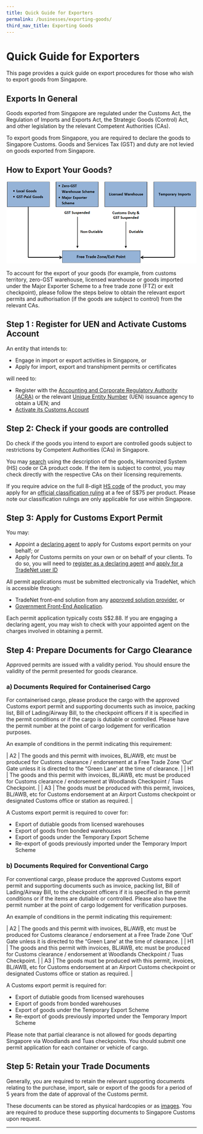 ```yaml
---
title: Quick Guide for Exporters
permalink: /businesses/exporting-goods/
third_nav_title: Exporting Goods
---
```

# Quick Guide for Exporters

This page provides a quick guide on export procedures for those who wish to export goods from Singapore.

## Exports In General

Goods exported from Singapore are regulated under the Customs Act, the Regulation of Imports and Exports Act, the Strategic Goods (Control) Act, and other legislation by the relevant Competent Authorities (CAs).

To export goods from Singapore, you are required to declare the goods to Singapore Customs. Goods and Services Tax (GST) and duty are not levied on goods exported from Singapore.

## How to Export Your Goods?
![Export FlowChart](/images/ExportFlowChart.png) 

To account for the export of your goods (for example, from customs territory, zero-GST warehouse, licensed warehouse or goods imported under the Major Exporter Scheme to a free trade zone (FTZ) or exit checkpoint), please follow the steps below to obtain the relevant export permits and authorisation (if the goods are subject to control) from the relevant CAs.


## Step 1 : Register for UEN and Activate Customs Account
An entity that intends to:

-   Engage in import or export activities in Singapore, or
-   Apply for import, export and transhipment permits or certificates

will need to:

-   Register with the  [Accounting and Corporate Regulatory Authority (ACRA)](http://www.acra.gov.sg/)  or the relevant  [Unique Entity Number](http://www.uen.gov.sg/)  (UEN) issuance agency to obtain a UEN; and
-   [Activate its Customs Account](https://www.tradenet.gov.sg/TN41EFORM/tds/sp/splogin.do?action=init_acct)

## Step 2: Check if your goods are controlled
Do check if the goods you intend to export are controlled goods subject to restrictions by Competent Authorities (CAs) in Singapore.

You may  [search](https://www.customs.gov.sg/businesses/resources/hs-and-ca-product-code-search-engine)  using the description of the goods, Harmonized System (HS) code or CA product code. If the item is subject to control, you may check directly with the respective CAs on their licensing requirements.

If you require advice on the full 8-digit  [HS code](https://www.customs.gov.sg/businesses/resources/hs-and-ca-product-code-search-engine)  of the product, you may apply for an  [official classification ruling](https://www.customs.gov.sg/-/media/cus/files/business/exporting-goods/quick-guide-for-exporter/application-for-classification.doc?la=en&hash=87BD36B8C5A915EA1197C7CF3503297CC5EFFFAD)  at a fee of S$75 per product. Please note our classification rulings are only applicable for use within Singapore.

## Step 3:  Apply for Customs Export Permit
You may:

-   Appoint a  [declaring agent](https://www.customs.gov.sg/businesses/resources/directories-of-service-providers/list-of-local-forwarding-agents)  to apply for Customs export permits on your behalf; or
-   Apply for Customs permits on your own or on behalf of your clients. To do so, you will need to  [register as a declaring agent](https://www.customs.gov.sg/businesses/registering-to-trade/registration-procedures/register-as-declaring-agent-or-declarant)  and  [apply for a TradeNet user ID](https://www.customs.gov.sg/about-us/national-single-window/tradenet/what-you-need-to-know-about-tradenet)

All permit applications must be submitted electronically via TradeNet, which is accessible through:

-   TradeNet front-end solution from any  [approved solution provider](https://www.customs.gov.sg/about-us/national-single-window/tradenet/tradenet-front-end-solution-providers), or
-   [Government Front-End Application](https://www.tradenet.gov.sg/tradenet/login.portal).

Each permit application typically costs S$2.88. If you are engaging a declaring agent, you may wish to check with your appointed agent on the charges involved in obtaining a permit.

## Step 4: Prepare Documents for Cargo Clearance 
Approved permits are issued with a validity period. You should ensure the validity of the permit presented for goods clearance.

### a) Documents Required for Containerised Cargo

For containerised cargo, please produce the cargo with the approved Customs export permit and supporting documents such as invoice, packing list, Bill of Lading/Airway Bill, to the checkpoint officers if it is specified in the permit conditions or if the cargo is dutiable or controlled. Please have the permit number at the point of cargo lodgement for verification purposes.

An example of conditions in the permit indicating this requirement:

| A2 | The goods and this permit with invoices, BL/AWB, etc must be produced for Customs clearance / endorsement at a Free Trade Zone ‘Out’ Gate unless it is directed to the “Green Lane’ at the time of clearance\. |
| H1 | The goods and this permit with invoices, BL/AWB, etc must be produced for Customs clearance / endorsement at Woodlands Checkpoint / Tuas Checkpoint\. |
| A3 | The goods must be produced with this permit, invoices, BL/AWB, etc for Customs endorsement at an Airport Customs checkpoint or designated Customs office or station as required\.  |

A Customs export permit is required to cover for:

-   Export of dutiable goods from licensed warehouses
-   Export of goods from bonded warehouses
-   Export of goods under the Temporary Export Scheme
-   Re-export of goods previously imported under the Temporary Import Scheme

### b) Documents Required for Conventional Cargo

For conventional cargo, please produce the approved Customs export permit and supporting documents such as invoice, packing list, Bill of Lading/Airway Bill, to the checkpoint officers if it is specified in the permit conditions or if the items are dutiable or controlled. Please also have the permit number at the point of cargo lodgement for verification purposes.

An example of conditions in the permit indicating this requirement:

| A2 | The goods and this permit with invoices, BL/AWB, etc must be produced for Customs clearance / endorsement at a Free Trade Zone ‘Out’ Gate unless it is directed to the “Green Lane’ at the time of clearance\. |
| H1 | The goods and this permit with invoices, BL/AWB, etc must be produced for Customs clearance / endorsement at Woodlands Checkpoint / Tuas Checkpoint\. |
| A3 | The goods must be produced with this permit, invoices, BL/AWB, etc for Customs endorsement at an Airport Customs checkpoint or designated Customs office or station as required\.  |

A Customs export permit is required for:

-   Export of dutiable goods from licensed warehouses
-   Export of goods from bonded warehouses
-   Export of goods under the Temporary Export Scheme
-   Re-export of goods previously imported under the Temporary Import Scheme

Please note that partial clearance is not allowed for goods departing Singapore via Woodlands and Tuas checkpoints. You should submit one permit application for each container or vehicle of cargo.

## Step 5: Retain your Trade Documents
Generally, you are required to retain the relevant supporting documents relating to the purchase, import, sale or export of the goods for a period of 5 years from the date of approval of the Customs permit.

These documents can be stored as physical hardcopies or as [images](https://www.customs.gov.sg/-/media/cus/files/business/importing-goods/quick-guide-for-importers/customs_guide_on_keeping_and_maintaining_records_in_image_system.pdf?la=en&hash=8078ACE5357842E037BE67E75F01184A73C9E6E8). You are required to produce these supporting documents to Singapore Customs upon request.
***

